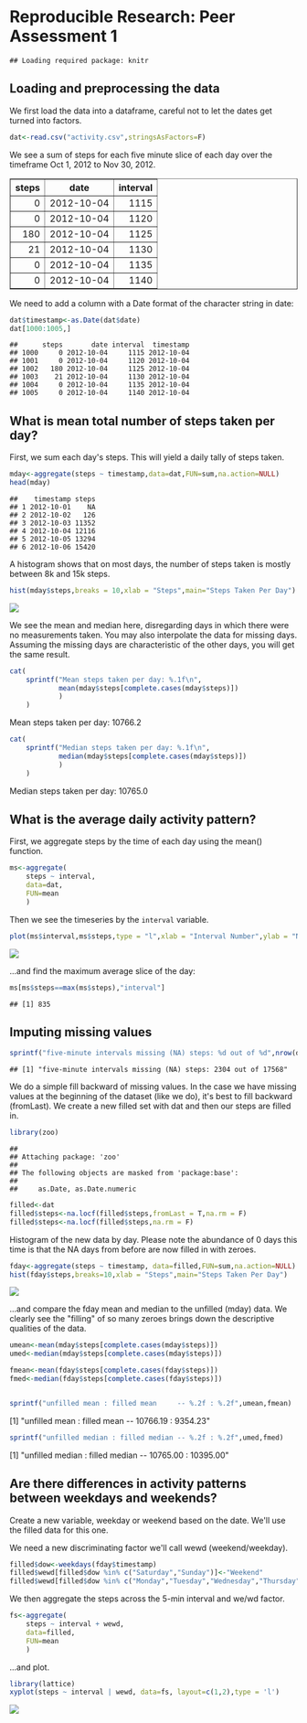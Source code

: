 # Reproducible Research: Peer Assessment 1


```
## Loading required package: knitr
```


## Loading and preprocessing the data

We first load the data into a dataframe, careful not to let the dates get turned into factors.


```r
dat<-read.csv("activity.csv",stringsAsFactors=F)
```

We see a sum of steps for each five minute slice of each day over the timeframe Oct 1, 2012 to Nov 30, 2012.

<!-- html table generated in R 3.1.2 by xtable 1.7-4 package -->
<!-- Sun Mar 15 16:09:49 2015 -->
<table border=1>
<tr> <th> steps </th> <th> date </th> <th> interval </th>  </tr>
  <tr> <td align="right">   0 </td> <td> 2012-10-04 </td> <td align="right"> 1115 </td> </tr>
  <tr> <td align="right">   0 </td> <td> 2012-10-04 </td> <td align="right"> 1120 </td> </tr>
  <tr> <td align="right"> 180 </td> <td> 2012-10-04 </td> <td align="right"> 1125 </td> </tr>
  <tr> <td align="right">  21 </td> <td> 2012-10-04 </td> <td align="right"> 1130 </td> </tr>
  <tr> <td align="right">   0 </td> <td> 2012-10-04 </td> <td align="right"> 1135 </td> </tr>
  <tr> <td align="right">   0 </td> <td> 2012-10-04 </td> <td align="right"> 1140 </td> </tr>
   </table>

We need to add a column with a Date format of the character string in date:


```r
dat$timestamp<-as.Date(dat$date)
dat[1000:1005,]
```

```
##      steps       date interval  timestamp
## 1000     0 2012-10-04     1115 2012-10-04
## 1001     0 2012-10-04     1120 2012-10-04
## 1002   180 2012-10-04     1125 2012-10-04
## 1003    21 2012-10-04     1130 2012-10-04
## 1004     0 2012-10-04     1135 2012-10-04
## 1005     0 2012-10-04     1140 2012-10-04
```


## What is mean total number of steps taken per day?

First, we sum each day's steps. This will yield a daily tally of steps taken.


```r
mday<-aggregate(steps ~ timestamp,data=dat,FUN=sum,na.action=NULL)
head(mday)
```

```
##    timestamp steps
## 1 2012-10-01    NA
## 2 2012-10-02   126
## 3 2012-10-03 11352
## 4 2012-10-04 12116
## 5 2012-10-05 13294
## 6 2012-10-06 15420
```

A histogram shows that on most days, the number of steps taken is mostly between 8k and 15k steps.


```r
hist(mday$steps,breaks = 10,xlab = "Steps",main="Steps Taken Per Day")
```

![](PA1_template_files/figure-html/unnamed-chunk-3-1.png) 

We see the mean and median here, disregarding days in which there were no measurements taken. You may also interpolate the data for missing days. Assuming the missing days are characteristic of the other days, you will get the same result.


```r
cat(
    sprintf("Mean steps taken per day: %.1f\n",
            mean(mday$steps[complete.cases(mday$steps)])
            )
    )
```

Mean steps taken per day: 10766.2

```r
cat(
    sprintf("Median steps taken per day: %.1f\n",
            median(mday$steps[complete.cases(mday$steps)])
            )
    )
```

Median steps taken per day: 10765.0

## What is the average daily activity pattern?

First, we aggregate steps by the time of each day using the mean() function.


```r
ms<-aggregate(
    steps ~ interval,
    data=dat,
    FUN=mean
    )
```

Then we see the timeseries by the `interval` variable.


```r
plot(ms$interval,ms$steps,type = "l",xlab = "Interval Number",ylab = "Number of Steps")
```

![](PA1_template_files/figure-html/interval-timeplot-1.png) 

...and find the maximum average slice of the day:


```r
ms[ms$steps==max(ms$steps),"interval"]
```

```
## [1] 835
```

## Imputing missing values


```r
sprintf("five-minute intervals missing (NA) steps: %d out of %d",nrow(dat[is.na(dat$steps),]),nrow(dat))
```

```
## [1] "five-minute intervals missing (NA) steps: 2304 out of 17568"
```

We do a simple fill backward of missing values. In the case we have missing values at the beginning of the dataset (like we do), it's best to fill backward (fromLast). We create a new filled set with dat and then our steps are filled in.


```r
library(zoo)
```

```
## 
## Attaching package: 'zoo'
## 
## The following objects are masked from 'package:base':
## 
##     as.Date, as.Date.numeric
```

```r
filled<-dat
filled$steps<-na.locf(filled$steps,fromLast = T,na.rm = F)
filled$steps<-na.locf(filled$steps,na.rm = F)
```

Histogram of the new data by day. Please note the abundance of 0 days this time is that the NA days from before are now filled in with zeroes.


```r
fday<-aggregate(steps ~ timestamp, data=filled,FUN=sum,na.action=NULL)
hist(fday$steps,breaks=10,xlab = "Steps",main="Steps Taken Per Day")
```

![](PA1_template_files/figure-html/unnamed-chunk-8-1.png) 

...and compare the fday mean and median to the unfilled (mday) data. We clearly see the "filling" of so many zeroes brings down the descriptive qualities of the data.


```r
umean<-mean(mday$steps[complete.cases(mday$steps)])
umed<-median(mday$steps[complete.cases(mday$steps)])

fmean<-mean(fday$steps[complete.cases(fday$steps)])
fmed<-median(fday$steps[complete.cases(fday$steps)])


sprintf("unfilled mean : filled mean     -- %.2f : %.2f",umean,fmean)
```

[1] "unfilled mean : filled mean     -- 10766.19 : 9354.23"

```r
sprintf("unfilled median : filled median -- %.2f : %.2f",umed,fmed)
```

[1] "unfilled median : filled median -- 10765.00 : 10395.00"


## Are there differences in activity patterns between weekdays and weekends?

Create a new variable, weekday or weekend based on the date. We'll use the filled data for this one.

We need a new discriminating factor we'll call wewd (weekend/weekday).


```r
filled$dow<-weekdays(fday$timestamp)
filled$wewd[filled$dow %in% c("Saturday","Sunday")]<-"Weekend"
filled$wewd[filled$dow %in% c("Monday","Tuesday","Wednesday","Thursday","Friday")]<-"Weekday"
```

We then aggregate the steps across the 5-min interval and we/wd factor.

```r
fs<-aggregate(
    steps ~ interval + wewd,
    data=filled,
    FUN=mean
    )
```

...and plot.


```r
library(lattice)
xyplot(steps ~ interval | wewd, data=fs, layout=c(1,2),type = 'l')
```

![](PA1_template_files/figure-html/unnamed-chunk-11-1.png) 





